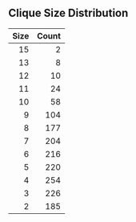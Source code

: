 ## Clique Size Distribution

|   Size |   Count |
|-------:|--------:|
|     15 |       2 |
|     13 |       8 |
|     12 |      10 |
|     11 |      24 |
|     10 |      58 |
|      9 |     104 |
|      8 |     177 |
|      7 |     204 |
|      6 |     216 |
|      5 |     220 |
|      4 |     254 |
|      3 |     226 |
|      2 |     185 |

